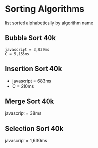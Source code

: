 # Sorting Algorithms

list sorted alphabetically by algorithm name

## Bubble Sort 40k

    javascript = 3,039ms
    C = 5,155ms

## Insertion Sort 40k

- javascript = 683ms
- C = 210ms

## Merge Sort 40k

javascript = 38ms

## Selection Sort 40k

javascript = 1,630ms
